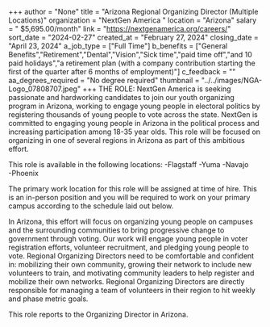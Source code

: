 +++
author = "None"
title = "Arizona Regional Organizing Director (Multiple Locations)"
organization = "NextGen America "
location = "Arizona"
salary = " $5,695.00/month"
link = "https://nextgenamerica.org/careers/"
sort_date = "2024-02-27"
created_at = "February 27, 2024"
closing_date = "April 23, 2024"
a_job_type = ["Full Time"]
b_benefits = ["General Benefits","Retirement","Dental","Vision","Sick time","paid time off","and 10 paid holidays","a retirement plan (with a company contribution starting the first of the quarter after 6 months of employment)"]
c_feedback = ""
aa_degrees_required = "No degree required"
thumbnail = "../../images/NGA-Logo_07808707.jpeg"
+++
THE ROLE: 
NextGen America is seeking passionate and hardworking candidates to join our youth organizing program in Arizona, working to engage young people in electoral politics by registering thousands of young people to vote across the state. NextGen is committed to engaging young people in Arizona in the political process and increasing participation among 18-35 year olds. This role will be focused on organizing in one of several regions in Arizona as part of this ambitious effort. 

This role is available in the following locations: 
-Flagstaff
-Yuma
-Navajo  
-Phoenix

The primary work location for this role will be assigned at time of hire. This is an in-person position and you will be required to work on your primary campus according to the schedule laid out below. 

In Arizona, this effort will focus on organizing young people on campuses and the surrounding communities to bring progressive change to government through voting. Our work will engage young people in voter registration efforts, volunteer recruitment, and pledging young people to vote. Regional Organizing Directors need to be comfortable and confident in: mobilizing their own community, growing their network to include new volunteers to train, and motivating community leaders to help register and mobilize their own networks. Regional Organizing Directors are directly responsible for managing a team of volunteers in their region to hit weekly and phase metric goals. 

This role reports to the Organizing Director in Arizona.
